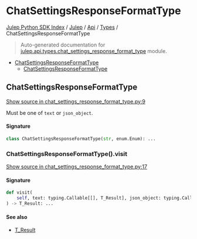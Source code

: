 # ChatSettingsResponseFormatType

[Julep Python SDK Index](../../../README.md#julep-python-sdk-index) / [Julep](../../index.md#julep) / [Api](../index.md#api) / [Types](./index.md#types) / ChatSettingsResponseFormatType

> Auto-generated documentation for [julep.api.types.chat_settings_response_format_type](../../../../../../../julep/api/types/chat_settings_response_format_type.py) module.

- [ChatSettingsResponseFormatType](#chatsettingsresponseformattype)
  - [ChatSettingsResponseFormatType](#chatsettingsresponseformattype-1)

## ChatSettingsResponseFormatType

[Show source in chat_settings_response_format_type.py:9](../../../../../../../julep/api/types/chat_settings_response_format_type.py#L9)

Must be one of `text` or `json_object`.

#### Signature

```python
class ChatSettingsResponseFormatType(str, enum.Enum): ...
```

### ChatSettingsResponseFormatType().visit

[Show source in chat_settings_response_format_type.py:17](../../../../../../../julep/api/types/chat_settings_response_format_type.py#L17)

#### Signature

```python
def visit(
    self, text: typing.Callable[[], T_Result], json_object: typing.Callable[[], T_Result]
) -> T_Result: ...
```

#### See also

- [T_Result](#t_result)